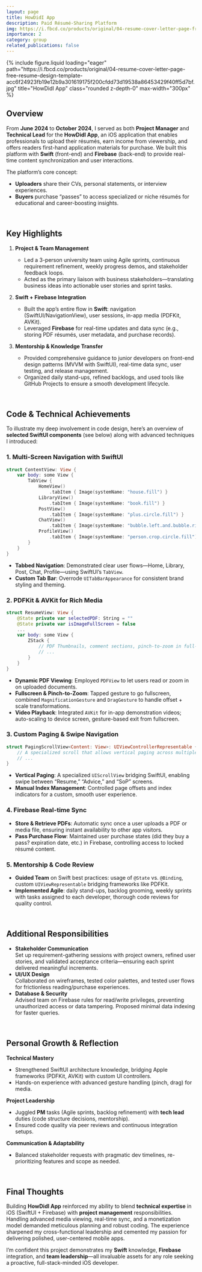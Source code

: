 ```yaml
---
layout: page
title: HowDidI App
description: Paid Résumé-Sharing Platform
img: https://i.fbcd.co/products/original/04-resume-cover-letter-page-free-resume-design-template-acc6f24923fb19e12b9a301619175f200cfdd73d19538a86453429f40ff5d7bf.jpg
importance: 2
category: group
related_publications: false
---
```


<div class="row">
  <div class="col-sm mt-3 mt-md-0 text-center">
    {% include figure.liquid
       loading="eager"
       path="https://i.fbcd.co/products/original/04-resume-cover-letter-page-free-resume-design-template-acc6f24923fb19e12b9a301619175f200cfdd73d19538a86453429f40ff5d7bf.jpg"
       title="HowDidI App"
       class="rounded z-depth-0"
       max-width="300px"
    %}
  </div>
</div>

## Overview

From **June 2024** to **October 2024**, I served as both **Project Manager** and **Technical Lead** for the **HowDidI App**, an iOS application that enables professionals to upload their résumés, earn income from viewership, and offers readers first-hand application materials for purchase. We built this platform with **Swift** (front-end) and **Firebase** (back-end) to provide real-time content synchronization and user interactions.

The platform’s core concept:

- **Uploaders** share their CVs, personal statements, or interview experiences.
- **Buyers** purchase “passes” to access specialized or niche résumés for educational and career-boosting insights.

<br>

## Key Highlights

1. **Project & Team Management**

   - Led a 3-person university team using Agile sprints, continuous requirement refinement, weekly progress demos, and stakeholder feedback loops.
   - Acted as the primary liaison with business stakeholders—translating business ideas into actionable user stories and sprint tasks.

2. **Swift + Firebase Integration**

   - Built the app’s entire flow in **Swift**: navigation (SwiftUI/NavigationView), user sessions, in-app media (PDFKit, AVKit).
   - Leveraged **Firebase** for real-time updates and data sync (e.g., storing PDF résumés, user metadata, and purchase records).

3. **Mentorship & Knowledge Transfer**
   - Provided comprehensive guidance to junior developers on front-end design patterns (MVVM with SwiftUI), real-time data sync, user testing, and release management.
   - Organized daily stand-ups, refined backlogs, and used tools like GitHub Projects to ensure a smooth development lifecycle.

<br>

## Code & Technical Achievements

To illustrate my deep involvement in code design, here’s an overview of **selected SwiftUI components** (see below) along with advanced techniques I introduced:

### 1. Multi-Screen Navigation with SwiftUI

```swift
struct ContentView: View {
    var body: some View {
        TabView {
            HomeView()
                .tabItem { Image(systemName: "house.fill") }
            LibraryView()
                .tabItem { Image(systemName: "book.fill") }
            PostView()
                .tabItem { Image(systemName: "plus.circle.fill") }
            ChatView()
                .tabItem { Image(systemName: "bubble.left.and.bubble.right.fill") }
            ProfileView()
                .tabItem { Image(systemName: "person.crop.circle.fill") }
        }
    }
}
```

- **Tabbed Navigation**: Demonstrated clear user flows—Home, Library, Post, Chat, Profile—using SwiftUI’s `TabView`.
- **Custom Tab Bar**: Overrode `UITabBarAppearance` for consistent brand styling and theming.

### 2. PDFKit & AVKit for Rich Media

```swift
struct ResumeView: View {
    @State private var selectedPDF: String = ""
    @State private var isImageFullScreen = false
    ...
    var body: some View {
        ZStack {
            // PDF Thumbnails, comment sections, pinch-to-zoom in full-screen
            // ...
        }
    }
}
```

- **Dynamic PDF Viewing**: Employed `PDFView` to let users read or zoom in on uploaded documents.
- **Fullscreen & Pinch-to-Zoom**: Tapped gesture to go fullscreen, combined `MagnificationGesture` and `DragGesture` to handle offset + scale transformations.
- **Video Playback**: Integrated `AVKit` for in-app demonstration videos; auto-scaling to device screen, gesture-based exit from fullscreen.

### 3. Custom Paging & Swipe Navigation

```swift
struct PagingScrollView<Content: View>: UIViewControllerRepresentable {
    // A specialized scroll that allows vertical paging across multiple screens.
    // ...
}
```

- **Vertical Paging**: A specialized `UIScrollView` bridging SwiftUI, enabling swipe between “Resume,” “Advice,” and “SoP” screens.
- **Manual Index Management**: Controlled page offsets and index indicators for a custom, smooth user experience.

### 4. Firebase Real-time Sync

- **Store & Retrieve PDFs**: Automatic sync once a user uploads a PDF or media file, ensuring instant availability to other app visitors.
- **Pass Purchase Flow**: Maintained user purchase states (did they buy a pass? expiration date, etc.) in Firebase, controlling access to locked résumé content.

### 5. Mentorship & Code Review

- **Guided Team** on Swift best practices: usage of `@State` vs. `@Binding`, custom `UIViewRepresentable` bridging frameworks like PDFKit.
- **Implemented Agile**: daily stand-ups, backlog grooming, weekly sprints with tasks assigned to each developer, thorough code reviews for quality control.

<br>

## Additional Responsibilities

- **Stakeholder Communication**  
  Set up requirement-gathering sessions with project owners, refined user stories, and validated acceptance criteria—ensuring each sprint delivered meaningful increments.
- **UI/UX Design**  
  Collaborated on wireframes, tested color palettes, and tested user flows for frictionless reading/purchase experiences.
- **Database & Security**  
  Advised team on Firebase rules for read/write privileges, preventing unauthorized access or data tampering. Proposed minimal data indexing for faster queries.

<br>

## Personal Growth & Reflection

**Technical Mastery**

- Strengthened SwiftUI architecture knowledge, bridging Apple frameworks (PDFKit, AVKit) with custom UI controllers.
- Hands-on experience with advanced gesture handling (pinch, drag) for media.

**Project Leadership**

- Juggled **PM** tasks (Agile sprints, backlog refinement) with **tech lead** duties (code structure decisions, mentorship).
- Ensured code quality via peer reviews and continuous integration setups.

**Communication & Adaptability**

- Balanced stakeholder requests with pragmatic dev timelines, re-prioritizing features and scope as needed.

<br>

## Final Thoughts

Building **HowDidI App** reinforced my ability to blend **technical expertise** in iOS (SwiftUI + Firebase) with **project management** responsibilities. Handling advanced media viewing, real-time sync, and a monetization model demanded meticulous planning and robust coding. The experience sharpened my cross-functional leadership and cemented my passion for delivering polished, user-centered mobile apps.

I’m confident this project demonstrates my **Swift** knowledge, **Firebase** integration, and **team leadership**—all invaluable assets for any role seeking a proactive, full-stack-minded iOS developer.
